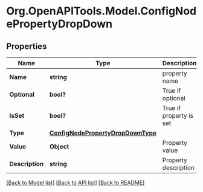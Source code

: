 # Org.OpenAPITools.Model.ConfigNodePropertyDropDown
## Properties

Name | Type | Description | Notes
------------ | ------------- | ------------- | -------------
**Name** | **string** | property name | [optional] 
**Optional** | **bool?** | True if optional | [optional] 
**IsSet** | **bool?** | True if property is set | [optional] 
**Type** | [**ConfigNodePropertyDropDownType**](ConfigNodePropertyDropDownType.md) |  | [optional] 
**Value** | **Object** | Property value | [optional] 
**Description** | **string** | Property description | [optional] 

[[Back to Model list]](../README.md#documentation-for-models) [[Back to API list]](../README.md#documentation-for-api-endpoints) [[Back to README]](../README.md)

